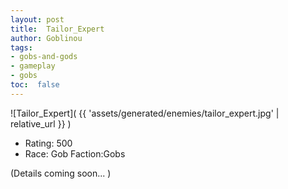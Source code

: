 ```yaml
---
layout: post
title:  Tailor_Expert
author: Goblinou
tags:
- gobs-and-gods
- gameplay
- gobs
toc:  false
---
```


![Tailor_Expert]( {{ 'assets/generated/enemies/tailor_expert.jpg' | relative_url }} )
- Rating: 500
- Race: Gob  Faction:Gobs

(Details coming soon... )